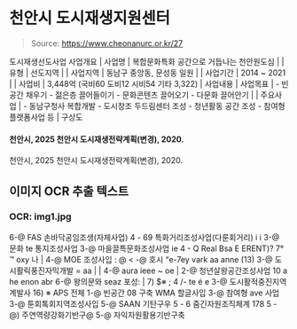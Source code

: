 # 천안시 도시재생지원센터

> Source: https://www.cheonanurc.or.kr/27

도시재생선도사업
사업개요
| 사업명 | 복합문화특화 공간으로 거듭나는 천안원도심 |
| 유형 | 선도지역 |
| 사업지역 | 동남구 중앙동, 문성동 일원 |
| 사업기간 | 2014 ~ 2021 |
| 사업비 | 3,448억 (국비60 도비12 시비54 기타 3,322) |
사업내용
| 사업목표 | - 빈공간 채우기 - 젊은층 끌어들이기 - 문화콘텐츠 끌어오기 - 다문화 끌어안기 |
| 주요사업 | - 동남구청사 복합개발 - 도시창조 두드림센터 조성 - 청년활동 공간 조성 - 참여형 플랫폼사업 등 |
구상도
#### 천안시, 2025 천안시 도시재생전략계획(변경), 2020.
천안시, 2025 천안시 도시재생전략계획(변경), 2020.

## 이미지 OCR 추출 텍스트

### OCR: img1.jpg
6-@ FAS 손바닥공임조생(자체사업)
4 - 69 특화거리조성사업(다룬회거리) i i 3-@ 문화 te 통지조성사업
3-@ 마을끌특문화조성사업
ie
4 - Q Real Bsa E ERENT)? 7°
™ oxy
나 |
4-@ MOE 조성사입 :
@
< -@ 호시 “e-7ey vark aa anne
(13)
3-@ 도시활릭풍진자믹개발 = aa | |
4-@ aura ieee ~ oe |
2-@ 청년살왕공간조성사업
10 a he enon abr
6-@ 왕의문와 seaz 포성: |
7)
$※ ; 4
/- te
é
e
3-@ 도시활적중진지역계발사 16)
※ APS 전체
1-@ 빈공간 08 구축 WMA 할글사입
3-@ 참여형 ave 사업
3-@ 툰회톡회지역조성사입
5-@ SAAN 기탄구우
5 - 6 줌긴자원조직체계 178
5 - @) 주연역량강화기반구@
5-@ 자익자원활용기반구축
